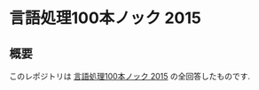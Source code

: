 # 言語処理100本ノック 2015

## 概要

このレポジトリは [言語処理100本ノック 2015](http://www.cl.ecei.tohoku.ac.jp/nlp100/#ch1) の全回答したものです.
